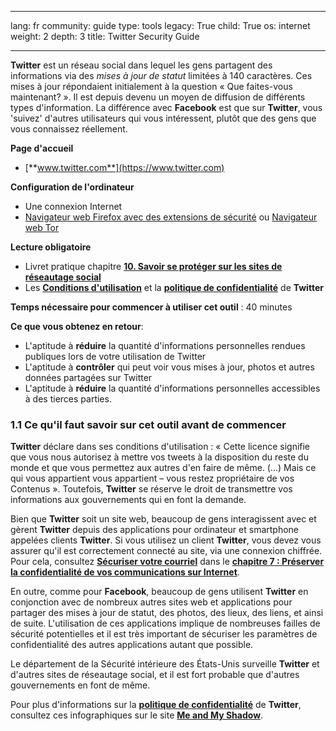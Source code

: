 

---

lang: fr
community: guide
type: tools
legacy: True
child: True
os: internet
weight: 2
depth: 3
title: Twitter Security Guide

---

**Twitter** est un réseau social dans lequel les gens partagent des informations via des *mises à jour de statut* limitées à 140 caractères. Ces mises à jour répondaient initialement à la question « Que faites-vous maintenant? ». Il est depuis devenu un moyen de diffusion de différents types d'information. La différence avec **Facebook** est que sur **Twitter**, vous 'suivez' d'autres utilisateurs qui vous intéressent, plutôt que des gens que vous connaissez réellement.
			
**Page d'accueil**

* [**www.twitter.com**](https://www.twitter.com)


**Configuration de l'ordinateur**

- Une connexion Internet
- [Navigateur web Firefox avec des extensions de sécurité](/en/firefox_main) ou [Navigateur web Tor](/en/tor_main)


**Lecture obligatoire**

- Livret pratique chapitre [**10. Savoir se protéger sur les sites de réseautage social**](/chapter-10)
- Les [**Conditions d'utilisation**](https://www.twitter.com/tos) et la [**politique de confidentialité**](https://www.twitter.com/privacy/) de **Twitter**

**Temps nécessaire pour commencer à utiliser cet outil** : 40 minutes 

**Ce que vous obtenez en retour**: 

- L'aptitude à **réduire** la quantité d'informations personnelles rendues publiques lors de votre utilisation de Twitter
- L'aptitude à **contrôler** qui peut voir vous mises à jour, photos et autres données partagées sur Twitter
- L'aptitude à **réduire** la quantité d'informations personnelles accessibles à des tierces parties.


### 1.1 Ce qu'il faut savoir sur cet outil avant de commencer ###

**Twitter** déclare dans ses conditions d'utilisation : « Cette licence signifie que vous nous autorisez à mettre vos tweets à la disposition du reste du monde et que vous permettez aux autres d'en faire de même. (...) Mais ce qui vous appartient vous appartient – vous restez propriétaire de vos Contenus ». Toutefois, **Twitter** se réserve le droit de transmettre vos informations aux gouvernements qui en font la demande.

Bien que **Twitter** soit un site web, beaucoup de gens interagissent avec et gèrent **Twitter** depuis des applications pour ordinateur et smartphone appelées clients **Twitter**. Si vous utilisez un client **Twitter**, vous devez vous assurer qu'il est correctement connecté au site, via une connexion chiffrée. Pour cela, consultez [**Sécuriser votre courriel**](/fr/chapter_7_1) dans le [**chapitre 7 : Préserver la confidentialité de vos communications sur Internet**](/fr/chapter-7).

En outre, comme pour **Facebook**, beaucoup de gens utilisent **Twitter** en conjonction avec de nombreux autres sites web et applications pour partager des mises à jour de statut, des photos, des lieux, des liens, et ainsi de suite. L'utilisation de ces applications implique de nombreuses failles de sécurité potentielles et il est très important de sécuriser les paramètres de confidentialité des autres applications autant que possible.

Le département de la Sécurité intérieure des États-Unis surveille **Twitter** et d'autres sites de réseautage social, et il est fort probable que d'autres gouvernements en font de même.

Pour plus d'informations sur la [**politique de confidentialité**](http://twitter.com/privacy) de **Twitter**, consultez ces infographiques sur le site [**Me and My Shadow**](https://www.myshadow.org/lost-in-small-print).


